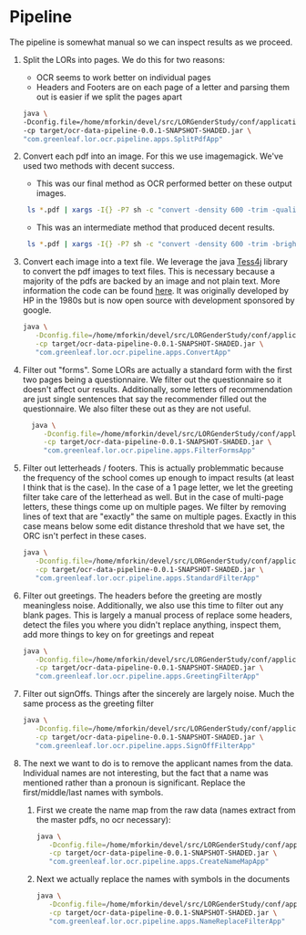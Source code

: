 # Pipeline

The pipeline is somewhat manual so we can inspect results
as we proceed.

1. Split the LORs into pages. We do this for two reasons:
    * OCR seems to work better on individual pages
    * Headers and Footers are on each page of a letter and
      parsing them out is easier if we split the pages apart
      
    ```sh
   java \
   -Dconfig.file=/home/mforkin/devel/src/LORGenderStudy/conf/application.conf \
   -cp target/ocr-data-pipeline-0.0.1-SNAPSHOT-SHADED.jar \
   "com.greenleaf.lor.ocr.pipeline.apps.SplitPdfApp"
   ```
1. Convert each pdf into an image. For this we use imagemagick. We've used two
   methods with decent success.
    * This was our final method as OCR performed better on these output images.
    ```sh
     ls *.pdf | xargs -I{} -P7 sh -c "convert -density 600 -trim -quality 100 -flatten -sharpen 0x1.0 -black-threshold 50% -white-threshold 50% -colorspace rgb '{}' '{}.jpeg'"
    ```
    * This was an intermediate method that produced decent results. 
    ```sh
     ls *.pdf | xargs -I{} -P7 sh -c "convert -density 600 -trim -brightness-contrast 5x0 '{}' -set colorspace Gray -separate -average -depth 8 -strip '{}.png'"
    ```
1. Convert each image into a text file. We leverage the java [Tess4j](http://tess4j.sourceforge.net/) library to 
   convert the pdf images to text files. This is necessary because a majority of the pdfs are backed by an image and not
   plain text. More information the code can be found [here](https://github.com/tesseract-ocr). It was originally
   developed by HP in the 1980s but is now open source with development sponsored by google.
    ```sh
    java \
       -Dconfig.file=/home/mforkin/devel/src/LORGenderStudy/conf/application.conf \
       -cp target/ocr-data-pipeline-0.0.1-SNAPSHOT-SHADED.jar \
       "com.greenleaf.lor.ocr.pipeline.apps.ConvertApp"
    ```
1. Filter out "forms". Some LORs are actually a standard form with the first two pages being a questionnaire. We filter
   out the questionnaire so it doesn't affect our results. Additionally, some letters of recommendation are just
   single sentences that say the recommender filled out the questionnaire. We also filter these out as they are not
   useful.
   ```sh
     java \
        -Dconfig.file=/home/mforkin/devel/src/LORGenderStudy/conf/application.conf \
        -cp target/ocr-data-pipeline-0.0.1-SNAPSHOT-SHADED.jar \
        "com.greenleaf.lor.ocr.pipeline.apps.FilterFormsApp"
   ```  
1. Filter out letterheads / footers. This is actually problemmatic because the frequency of the school comes up enough
   to impact results (at least I think that is the case). In the case of a 1 page letter, we let the greeting filter
   take care of the letterhead as well. But in the case of multi-page letters, these things come up on multiple pages.
   We filter by removing lines of text that are "exactly" the same on multiple pages. Exactly in this case means below
   some edit distance threshold that we have set, the ORC isn't perfect in these cases.
     ```sh
     java \
        -Dconfig.file=/home/mforkin/devel/src/LORGenderStudy/conf/application.conf \
        -cp target/ocr-data-pipeline-0.0.1-SNAPSHOT-SHADED.jar \
        "com.greenleaf.lor.ocr.pipeline.apps.StandardFilterApp"
     ```
1. Filter out greetings. The headers before the greeting are mostly meaningless noise. Additionally, we also use this
   time to filter out any blank pages. This is largely a manual process of replace some headers, detect the files you
   where you didn't replace anything, inspect them, add more things to key on for greetings and repeat
   ```sh
   java \
      -Dconfig.file=/home/mforkin/devel/src/LORGenderStudy/conf/application.conf \
      -cp target/ocr-data-pipeline-0.0.1-SNAPSHOT-SHADED.jar \
      "com.greenleaf.lor.ocr.pipeline.apps.GreetingFilterApp"
   ``` 
1. Filter out signOffs. Things after the sincerely are largely noise. Much the same process as the greeting filter
   ```sh
   java \
      -Dconfig.file=/home/mforkin/devel/src/LORGenderStudy/conf/application.conf \
      -cp target/ocr-data-pipeline-0.0.1-SNAPSHOT-SHADED.jar \
      "com.greenleaf.lor.ocr.pipeline.apps.SignOffFilterApp"
   ```
1. The next we want to do is to remove the applicant names from the data. Individual names are not interesting, but the
   fact that a name was mentioned rather than a pronoun is significant. Replace the first/middle/last names with symbols.
   1. First we create the name map from the raw data (names extract from the master pdfs, no ocr necessary):
      ```sh
      java \
         -Dconfig.file=/home/mforkin/devel/src/LORGenderStudy/conf/application.conf \
         -cp target/ocr-data-pipeline-0.0.1-SNAPSHOT-SHADED.jar \
         "com.greenleaf.lor.ocr.pipeline.apps.CreateNameMapApp"
      ```
   1. Next we actually replace the names with symbols in the documents
      ```sh
      java \
         -Dconfig.file=/home/mforkin/devel/src/LORGenderStudy/conf/application.conf \
         -cp target/ocr-data-pipeline-0.0.1-SNAPSHOT-SHADED.jar \
         "com.greenleaf.lor.ocr.pipeline.apps.NameReplaceFilterApp"
      ``` 
